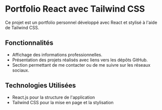 # Portfolio React avec Tailwind CSS

Ce projet est un portfolio personnel développé avec React et stylisé à l'aide de Tailwind CSS.

## Fonctionnalités

- Affichage des informations professionnelles.
- Présentation des projets réalisés avec liens vers les dépôts GitHub.
- Section permettant de me contacter ou de me suivre sur les réseaux sociaux.

## Technologies Utilisées

- React.js pour la structure de l'application
- Tailwind CSS pour la mise en page et la stylisation
